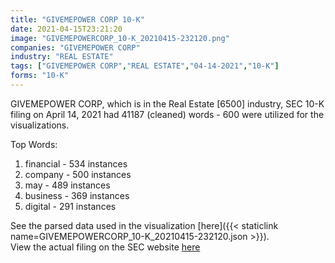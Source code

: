 ```yaml
---
title: "GIVEMEPOWER CORP 10-K"
date: 2021-04-15T23:21:20
image: "GIVEMEPOWERCORP_10-K_20210415-232120.png"
companies: "GIVEMEPOWER CORP"
industry: "REAL ESTATE"
tags: ["GIVEMEPOWER CORP","REAL ESTATE","04-14-2021","10-K"]
forms: "10-K"
---
```

GIVEMEPOWER CORP, which is in the Real Estate [6500] industry, SEC 10-K filing on April 14, 2021 had 41187 (cleaned) words - 600 were utilized for the visualizations.

Top Words:
1. financial - 534 instances
2. company - 500 instances
3. may - 489 instances
4. business - 369 instances
5. digital - 291 instances


See the parsed data used in the visualization [here]({{< staticlink name=GIVEMEPOWERCORP_10-K_20210415-232120.json >}}).  
View the actual filing on the SEC website [here](https://www.sec.gov/Archives/edgar/data/1064722/0001760319-21-000039.txt)
